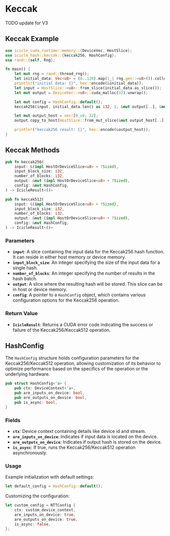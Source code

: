 # Keccak

TODO update for V3

## Keccak Example

```rust
use icicle_cuda_runtime::memory::{DeviceVec, HostSlice};
use icicle_hash::keccak::{keccak256, HashConfig};
use rand::{self, Rng};

fn main() {
    let mut rng = rand::thread_rng();
    let initial_data: Vec<u8> = (0..120).map(|_| rng.gen::<u8>()).collect();
    println!("initial data: {}", hex::encode(&initial_data));
    let input = HostSlice::<u8>::from_slice(initial_data.as_slice());
    let mut output = DeviceVec::<u8>::cuda_malloc(32).unwrap();

    let mut config = HashConfig::default();
    keccak256(input, initial_data.len() as i32, 1, &mut output[..], &mut config).expect("Failed to execute keccak256 hashing");

    let mut output_host = vec![0_u8; 32];
    output.copy_to_host(HostSlice::from_mut_slice(&mut output_host[..])).unwrap();

    println!("keccak256 result: {}", hex::encode(&output_host));
}
```

## Keccak Methods

```rust
pub fn keccak256(
    input: &(impl HostOrDeviceSlice<u8> + ?Sized),
    input_block_size: i32,
    number_of_blocks: i32,
    output: &mut (impl HostOrDeviceSlice<u8> + ?Sized),
    config: &mut HashConfig,
) -> IcicleResult<()>

pub fn keccak512(
    input: &(impl HostOrDeviceSlice<u8> + ?Sized),
    input_block_size: i32,
    number_of_blocks: i32,
    output: &mut (impl HostOrDeviceSlice<u8> + ?Sized),
    config: &mut HashConfig,
) -> IcicleResult<()> 
```

### Parameters

- **`input`**: A slice containing the input data for the Keccak256 hash function. It can reside in either host memory or device memory.
- **`input_block_size`**: An integer specifying the size of the input data for a single hash.
- **`number_of_blocks`**: An integer specifying the number of results in the hash batch.
- **`output`**: A slice where the resulting hash will be stored. This slice can be in host or device memory.
- **`config`**: A pointer to a `HashConfig` object, which contains various configuration options for the Keccak256 operation.

### Return Value

- **`IcicleResult`**: Returns a CUDA error code indicating the success or failure of the Keccak256/Keccak512 operation.

## HashConfig

The `HashConfig` structure holds configuration parameters for the Keccak256/Keccak512 operation, allowing customization of its behavior to optimize performance based on the specifics of the operation or the underlying hardware.

```rust
pub struct HashConfig<'a> {
    pub ctx: DeviceContext<'a>,
    pub are_inputs_on_device: bool,
    pub are_outputs_on_device: bool,
    pub is_async: bool,
}
```

### Fields

- **`ctx`**: Device context containing details like device id and stream.
- **`are_inputs_on_device`**: Indicates if input data is located on the device.
- **`are_outputs_on_device`**: Indicates if output hash is stored on the device.
- **`is_async`**: If true, runs the Keccak256/Keccak512 operation asynchronously.

### Usage

Example initialization with default settings:

```rust
let default_config = HashConfig::default();
```

Customizing the configuration:

```rust
let custom_config = NTTConfig {
    ctx: custom_device_context,
    are_inputs_on_device: true,
    are_outputs_on_device: true,
    is_async: false,
};
```